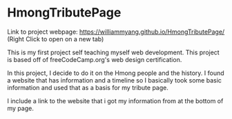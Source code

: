 # HmongTributePage

Link to project webpage: https://williammyang.github.io/HmongTributePage/
<br />(Right Click to open on a new tab)

This is my first project self teaching myself web development. This project is based off of freeCodeCamp.org's web design certification. 

In this project, I decide to do it on the Hmong people and the history. I found a website that has information and a timeline so I basically took some basic information and used that as a basis for my tribute page. 

I include a link to the website that i got my information from at the bottom of my page.

